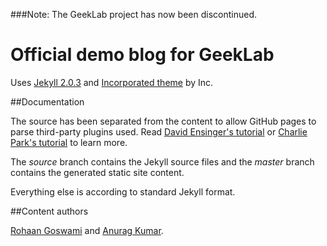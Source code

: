 ###Note: The GeekLab project has now been discontinued.

# Official demo blog for GeekLab
Uses [Jekyll 2.0.3](http://jekyllrb.com/) and [Incorporated theme](http://incorporated.sendtoinc.com/) by Inc.

##Documentation

The source has been separated from the content to allow GitHub pages to parse third-party plugins used. Read [David Ensinger's tutorial](http://davidensinger.com/2013/04/deploying-jekyll-to-github-pages/) or [Charlie Park's tutorial](http://charliepark.org/jekyll-with-plugins/) to learn more.

The *source* branch contains the Jekyll source files and the *master* branch contains the generated static site content.

Everything else is according to standard Jekyll format.

##Content authors

[Rohaan Goswami](https://github.com/rohaan911/) and [Anurag Kumar](https://github.com/anurag619).
